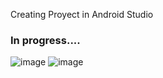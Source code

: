 Creating Proyect in Android Studio

### In progress....
![image](https://github.com/JhonnatanPajuelo/SuperHeropedia/assets/83382553/f9e2211c-7f1c-4570-8a80-82c5ac36758c)
![image](https://github.com/JhonnatanPajuelo/SuperHeropedia/assets/83382553/790d7213-3a6d-4781-a9b0-e6d23077d192)
